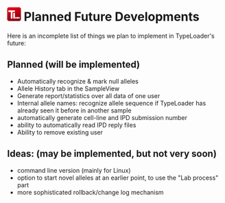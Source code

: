 # ![Icon](images/TypeLoader_32.png) Planned Future Developments

Here is an incomplete list of things we plan to implement in TypeLoader's future:

## Planned (will be implemented)
 * Automatically recognize & mark null alleles
 * Allele History tab in the SampleView
 * Generate report/statistics over all data of one user
 * Internal allele names: recognize allele sequence if TypeLoader has already seen it before in another sample 
 * automatically generate cell-line and IPD submission number
 * ability to automatically read IPD reply files
 * Ability to remove existing user

## Ideas: (may be implemented, but not very soon)
 * command line version (mainly for Linux)
 * option to start novel alleles at an earlier point, to use the "Lab process" part
 * more sophisticated rollback/change log mechanism

